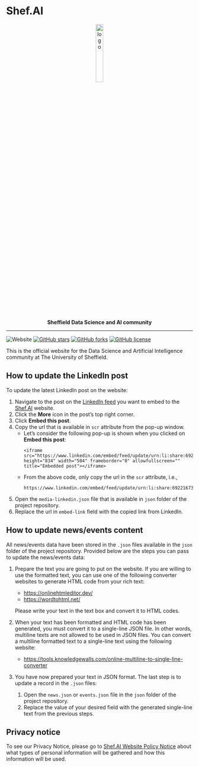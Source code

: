 # Shef.AI


 <div align="center" width="50px"> 
     <a href="https://sheffieldai.github.io/"><img src="https://raw.githubusercontent.com/SheffieldAI/sheffieldai.github.io/main/images/favicon.png" alt="logo" width="20%" /></a>
     <p font-size="100px"><b>Sheffield Data Science and AI community</b></p> 
 </div>

----
![Website](https://img.shields.io/website?down_message=down&up_message=live&url=https%3A%2F%2Fsheffieldai.github.io%2F)
[![GitHub stars](https://img.shields.io/github/stars/SheffieldAI/sheffieldai.github.io)](https://github.com/SheffieldAI/sheffieldai.github.io/stargazers)
[![GitHub forks](https://img.shields.io/github/forks/SheffieldAI/sheffieldai.github.io)](https://github.com/SheffieldAI/sheffieldai.github.io/network)
[![GitHub license](https://img.shields.io/github/license/SheffieldAI/sheffieldai.github.io)](https://github.com/SheffieldAI/sheffieldai.github.io/blob/main/LICENSE)

This is the official website for the Data Science and Artificial Intelligence community at The University of Sheffield. 

## How to update the LinkedIn post
To update the latest LinkedIn post on the website:
1. Navigate to the post on the [LinkedIn feed](https://www.linkedin.com/feed/) you want to embed to the [Shef.AI](https://sheffieldai.github.io/) website.
3. Click the **More** icon in the post’s top right corner.
4. Click **Embed this post**.
5. Copy the url that is available in `scr` attribute from the pop-up window.
   - Let’s consider the following pop-up is shown when you clicked on **Embed this post**:
     ```
     <iframe src="https://www.linkedin.com/embed/feed/update/urn:li:share:6922167380462698496" 
     height="834" width="504" frameborder="0" allowfullscreen="" title="Embedded post"></iframe>
     ```
   - From the above code, only copy the url in the `scr` attribute, i.e.,
     ```
     https://www.linkedin.com/embed/feed/update/urn:li:share:6922167380462698496
     ```
7.	Open the `media-linkedin.json` file that is available in `json` folder of the project repository.
8.	Replace the url in `embed-link` field with the copied link from LinkedIn.


## How to update news/events content
All news/events data have been stored in the `.json` files available in the `json` folder of the project repository.
Provided below are the steps you can pass to update the news/events data:
1. Prepare the text you are going to put on the website. If you are willing to use the formatted text, you can use one of the following converter websites to generate HTML code from your rich text:
   - https://onlinehtmleditor.dev/
   - https://wordtohtml.net/
   
   Please write your text in the text box and convert it to HTML codes.
2. When your text has been formatted and HTML code has been generated, you must convert it to a single-line JSON file. In other words, multiline texts are not allowed to be used in JSON files. You can convert a multiline formatted text to a single-line text using the following website:
   - https://tools.knowledgewalls.com/online-multiline-to-single-line-converter
3. You have now prepared your text in JSON format. The last step is to update a record in the `.json` files:
   1. Open the `news.json` or `events.json` file in the `json` folder of the project repository.
   2. Replace the value of your desired field with the generated single-line text from the previous steps.
   
## Privacy notice
To see our Privacy Notice, please go to [Shef.AI Website Policy Notice](https://sheffieldai.github.io/privacy-notice.html) about what types of personal information will be gathered and how this information will be used.

